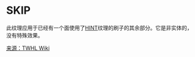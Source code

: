 # SKIP

此纹理应用于已经有一个面使用了[HINT](https://twhl.info/wiki/page/HINT)纹理的刷子的其余部分。它是非实体的，没有特殊效果。

[来源：TWHL Wiki](https://twhl.info/wiki/page/SKIP)